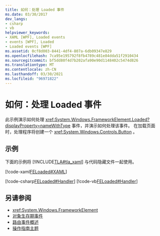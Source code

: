 ```yaml
---
title: 如何：处理 Loaded 事件
ms.date: 03/30/2017
dev_langs:
- csharp
- vb
helpviewer_keywords:
- XAML [WPF], Loaded events
- events [WPF], Loaded
- Loaded events [WPF]
ms.assetid: 0cf8d003-8441-4df4-807a-6db09347e829
ms.openlocfilehash: 7ca95e195792f8fb4789c481e84dda51f2910434
ms.sourcegitcommit: bf5dd80f4d7b202afa90e90d1148402c5474d826
ms.translationtype: MT
ms.contentlocale: zh-CN
ms.lasthandoff: 03/30/2021
ms.locfileid: "96971822"
---
```

# <a name="how-to-handle-a-loaded-event"></a>如何：处理 Loaded 事件
此示例演示如何处理 <xref:System.Windows.FrameworkElement.Loaded?displayProperty=nameWithType> 事件，并演示如何处理该事件。 在加载页面时，处理程序将创建一个 <xref:System.Windows.Controls.Button> 。  
  
## <a name="example"></a>示例  
 下面的示例将 [!INCLUDE[TLA#tla_xaml](../../../includes/tlasharptla-xaml-md.md)] 与代码隐藏文件一起使用。  
  
 [!code-xaml[FELoaded#XAML](~/samples/snippets/csharp/VS_Snippets_Wpf/FELoaded/CSharp/default.xaml#xaml)]  
  
 [!code-csharp[FELoaded#Handler](~/samples/snippets/csharp/VS_Snippets_Wpf/FELoaded/CSharp/default.xaml.cs#handler)]
 [!code-vb[FELoaded#Handler](~/samples/snippets/visualbasic/VS_Snippets_Wpf/FELoaded/VisualBasic/default.xaml.vb#handler)]  
  
## <a name="see-also"></a>另请参阅

- <xref:System.Windows.FrameworkElement>
- [对象生存期事件](object-lifetime-events.md)
- [路由事件概述](routed-events-overview.md)
- [操作指南主题](base-elements-how-to-topics.md)
